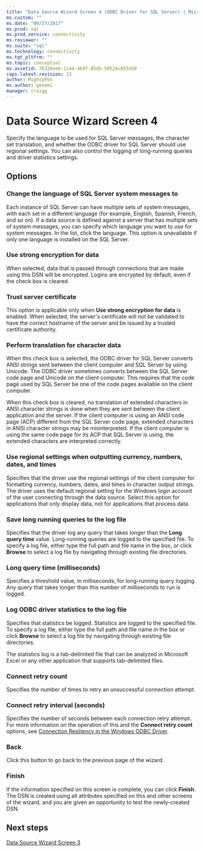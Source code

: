 ```yaml
---
title: "Data Source Wizard Screen 4 (ODBC Driver for SQL Server) | Microsoft Docs"
ms.custom: ""
ms.date: "09/27/2017"
ms.prod: sql
ms.prod_service: connectivity
ms.reviewer: ""
ms.suite: "sql"
ms.technology: connectivity
ms.tgt_pltfrm: ""
ms.topic: conceptual
ms.assetid: 76326eeb-1144-4b9f-85db-50524c655d30
caps.latest.revision: 22
author: MightyPen
ms.author: genemi
manager: craigg
---
```

# Data Source Wizard Screen 4

Specify the language to be used for SQL Server messages, the character set translation, and whether the ODBC driver for SQL Server should use regional settings. You can also control the logging of long-running queries and driver statistics settings.

## Options

### Change the language of SQL Server system messages to

Each instance of SQL Server can have multiple sets of system messages, with each set in a different language (for example, English, Spanish, French, and so on). If a data source is defined against a server that has multiple sets of system messages, you can specify which language you want to use for system messages. In the list, click the language. This option is unavailable if only one language is installed on the SQL Server.

### Use strong encryption for data

When selected, data that is passed through connections that are made using this DSN will be encrypted. Logins are encrypted by default, even if the check box is cleared.

### Trust server certificate

This option is applicable only when **Use strong encryption for data** is enabled. When selected, the server's certificate will not be validated to have the correct hostname of the server and be issued by a trusted certificate authority. 

### Perform translation for character data

When this check box is selected, the ODBC driver for SQL Server converts ANSI strings sent between the client computer and SQL Server by using Unicode. The ODBC driver sometimes converts between the SQL Server code page and Unicode on the client computer. This requires that the code page used by SQL Server be one of the code pages available on the client computer.

When this check box is cleared, no translation of extended characters in ANSI character strings is done when they are sent between the client application and the server. If the client computer is using an ANSI code page (ACP) different from the SQL Server code page, extended characters in ANSI character strings may be misinterpreted. If the client computer is using the same code page for its ACP that SQL Server is using, the extended characters are interpreted correctly.

### Use regional settings when outputting currency, numbers, dates, and times

Specifies that the driver use the regional settings of the client computer for formatting currency, numbers, dates, and times in character output strings. The driver uses the default regional setting for the Windows login account of the user connecting through the data source. Select this option for applications that only display data, not for applications that process data.

### Save long running queries to the log file

Specifies that the driver log any query that takes longer than the **Long query time** value. Long-running queries are logged to the specified file. To specify a log file, either type the full path and file name in the box, or click **Browse** to select a log file by navigating through existing file directories.

### Long query time (milliseconds)

Specifies a threshold value, in milliseconds, for long-running query logging. Any query that takes longer than this number of milliseconds to run is logged.

### Log ODBC driver statistics to the log file

Specifies that statistics be logged. Statistics are logged to the specified file. To specify a log file, either type the full path and file name in the box or click **Browse** to select a log file by navigating through existing file directories.

The statistics log is a tab-delimited file that can be analyzed in Microsoft Excel or any other application that supports tab-delimited files.

### Connect retry count

Specifies the number of times to retry an unsuccessful connection attempt.

### Connect retry interval (seconds)

Specifies the number of seconds between each connection retry attempt. For more information on the operation of this and the **Connect retry count** options, see [Connection Resiliency in the Windows ODBC Driver](../../../connect/odbc/windows/connection-resiliency-in-the-windows-odbc-driver.md).

### Back

Click this button to go back to the previous page of the wizard.

### Finish

If the information specified on this screen is complete, you can click **Finish**. The DSN is created using all attributes specified on this and other screens of the wizard, and you are given an opportunity to test the newly-created DSN.

## Next steps

[Data Source Wizard Screen 3](../../../connect/odbc/windows/dsn-wizard-3.md)
